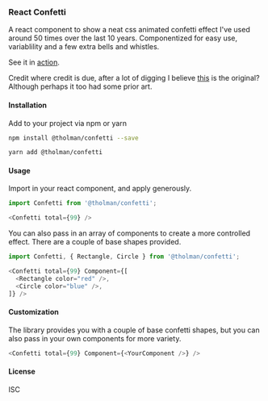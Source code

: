 ### React Confetti

A react component to show a neat css animated confetti effect I've used around 50 times over the last 10 years. Componentized for easy use, variablility and a few extra bells and whistles.

See it in [action](https://tholman.com/react-confetti/).

Credit where credit is due, after a lot of digging I believe [this](https://codepen.io/lukemeyrick/pen/oNoQROr) is the original? Although perhaps it too had some prior art.

#### Installation
Add to your project via npm or yarn

```bash
npm install @tholman/confetti --save
```

```bash
yarn add @tholman/confetti
```

#### Usage
Import in your react component, and apply generously.

```javascript
import Confetti from '@tholman/confetti';
```

```javascript
<Confetti total={99} />
```

You can also pass in an array of components to create a more controlled effect. There are a couple of base shapes provided.

```javascript
import Confetti, { Rectangle, Circle } from '@tholman/confetti';
```

```javascript
<Confetti total={99} Component={[
  <Rectangle color="red" />,
  <Circle color="blue" />,
]} />
```

#### Customization

The library provides you with a couple of base confetti shapes, but you can also pass in your own components for more variety.

```javascript
<Confetti total={99} Component={<YourComponent />} />
```

#### License
ISC
